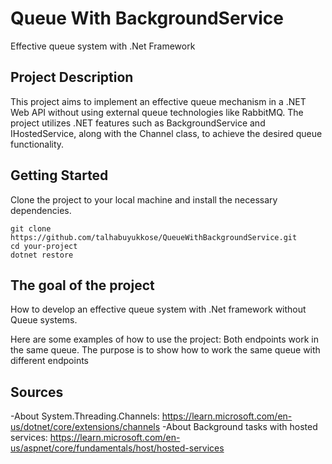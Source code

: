 # Queue With BackgroundService

Effective queue system with .Net Framework

## Project Description
This project aims to implement an effective queue mechanism in a .NET Web API without using external queue technologies like RabbitMQ.
The project utilizes .NET features such as BackgroundService and IHostedService, along with the Channel class, to achieve the desired queue functionality.

## Getting Started
Clone the project to your local machine and install the necessary dependencies.

```
git clone https://github.com/talhabuyukkose/QueueWithBackgroundService.git
cd your-project
dotnet restore
```

## The goal of the project
How to develop an effective queue system with .Net framework without Queue systems.

Here are some examples of how to use the project:
Both endpoints work in the same queue. The purpose is to show how to work the same queue with different endpoints


## Sources
-About System.Threading.Channels:  https://learn.microsoft.com/en-us/dotnet/core/extensions/channels
-About Background tasks with hosted services: https://learn.microsoft.com/en-us/aspnet/core/fundamentals/host/hosted-services
